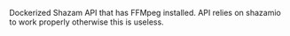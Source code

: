 Dockerized Shazam API that has FFMpeg installed. API relies on shazamio to work properly otherwise this is useless.
